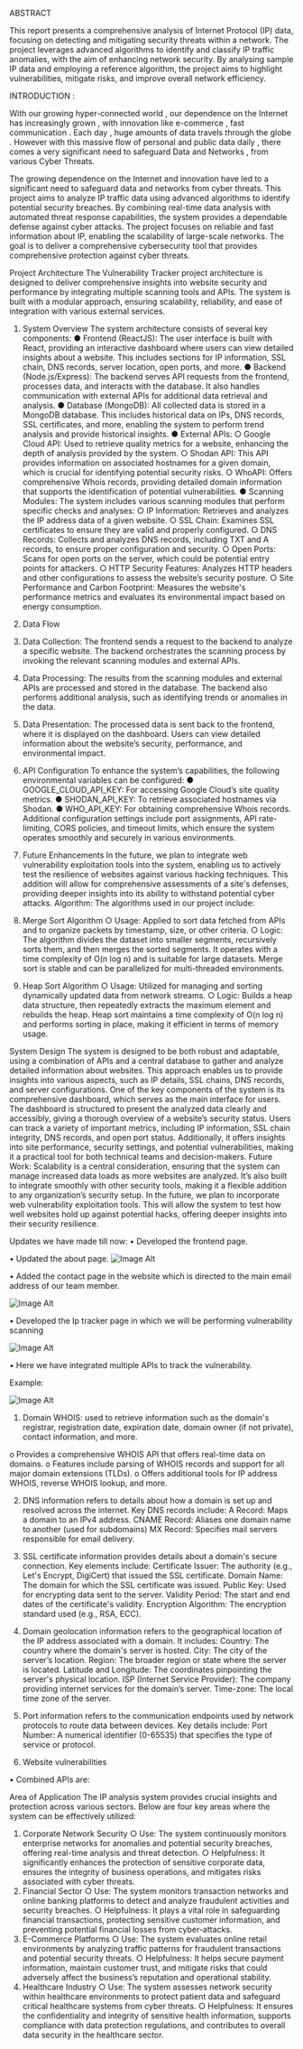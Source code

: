ABSTRACT

This report presents a comprehensive analysis of Internet Protocol (IP) data, focusing on detecting and mitigating security threats within a network. The project leverages advanced algorithms to identify and classify IP traffic anomalies, with the aim of enhancing network security. By analysing sample IP data and employing a reference algorithm, the project aims to highlight vulnerabilities, mitigate risks, and improve overall network efficiency.

INTRODUCTION :

With our growing hyper-connected world , our dependence on the Internet has increasingly grown , with innovation like e-commerce , fast communication . Each day , huge amounts of data travels through the globe . However with this massive flow of personal and public data daily , there comes a very significant need to safeguard Data and Networks , from various Cyber Threats.  

The growing dependence on the Internet and innovation have led to a significant need to safeguard data and networks from cyber threats. This project aims to analyze IP traffic data using advanced algorithms to identify potential security breaches. By combining real-time data analysis with automated threat response capabilities, the system provides a dependable defense against cyber attacks. The project focuses on reliable and fast information about IP, enabling the scalability of large-scale networks. The goal is to deliver a comprehensive cybersecurity tool that provides comprehensive protection against cyber threats.

Project Architecture
The Vulnerability Tracker project architecture is designed to deliver comprehensive insights into website security and performance by integrating multiple scanning tools and APIs. The system is built with a modular approach, ensuring scalability, reliability, and ease of integration with various external services.

1. System Overview
The system architecture consists of several key components:
●	Frontend (ReactJS): The user interface is built with React, providing an interactive dashboard where users can view detailed insights about a website. This includes sections for IP information, SSL chain, DNS records, server location, open ports, and more.
●	Backend (Node.js/Express): The backend serves API requests from the frontend, processes data, and interacts with the database. It also handles communication with external APIs for additional data retrieval and analysis.
●	Database (MongoDB): All collected data is stored in a MongoDB database. This includes historical data on IPs, DNS records, SSL certificates, and more, enabling the system to perform trend analysis and provide historical insights.
●	External APIs:
○	Google Cloud API: Used to retrieve quality metrics for a website, enhancing the depth of analysis provided by the system.
○	Shodan API: This API provides information on associated hostnames for a given domain, which is crucial for identifying potential security risks.
○	WhoAPI: Offers comprehensive Whois records, providing detailed domain information that supports the identification of potential vulnerabilities.
●	Scanning Modules: The system includes various scanning modules that perform specific checks and analyses:
○	IP Information: Retrieves and analyzes the IP address data of a given website.
○	SSL Chain: Examines SSL certificates to ensure they are valid and properly configured.
○	DNS Records: Collects and analyzes DNS records, including TXT and A records, to ensure proper configuration and security.
○	Open Ports: Scans for open ports on the server, which could be potential entry points for attackers.
○	HTTP Security Features: Analyzes HTTP headers and other configurations to assess the website’s security posture.
○	Site Performance and Carbon Footprint: Measures the website's performance metrics and evaluates its environmental impact based on energy consumption.
2. Data Flow
1.	Data Collection: The frontend sends a request to the backend to analyze a specific website. The backend orchestrates the scanning process by invoking the relevant scanning modules and external APIs.
2.	Data Processing: The results from the scanning modules and external APIs are processed and stored in the database. The backend also performs additional analysis, such as identifying trends or anomalies in the data.
3.	Data Presentation: The processed data is sent back to the frontend, where it is displayed on the dashboard. Users can view detailed information about the website’s security, performance, and environmental impact.
3. API Configuration
To enhance the system’s capabilities, the following environmental variables can be configured:
●	GOOGLE_CLOUD_API_KEY: For accessing Google Cloud’s site quality metrics.
●	SHODAN_API_KEY: To retrieve associated hostnames via Shodan.
●	WHO_API_KEY: For obtaining comprehensive Whois records.
Additional configuration settings include port assignments, API rate-limiting, CORS policies, and timeout limits, which ensure the system operates smoothly and securely in various environments.

4. Future Enhancements
In the future, we plan to integrate web vulnerability exploitation tools into the system, enabling us to actively test the resilience of websites against various hacking techniques. This addition will allow for comprehensive assessments of a site's defenses, providing deeper insights into its ability to withstand potential cyber attacks.
Algorithm: 
The algorithms used in our project include:
1.	Merge Sort Algorithm
○	Usage: Applied to sort data fetched from APIs and to organize packets by timestamp, size, or other criteria.
○	Logic: The algorithm divides the dataset into smaller segments, recursively sorts them, and then merges the sorted segments. It operates with a time complexity of O(n log n) and is suitable for large datasets. Merge sort is stable and can be parallelized for multi-threaded environments.
2.	Heap Sort Algorithm
○	Usage: Utilized for managing and sorting dynamically updated data from network streams.
○	Logic: Builds a heap data structure, then repeatedly extracts the maximum element and rebuilds the heap. Heap sort maintains a time complexity of O(n log n) and performs sorting in place, making it efficient in terms of memory usage.

System Design
The system is designed to be both robust and adaptable, using a combination of APIs and a central database to gather and analyze detailed information about websites. This approach enables us to provide insights into various aspects, such as IP details, SSL chains, DNS records, and server configurations.
One of the key components of the system is its comprehensive dashboard, which serves as the main interface for users. The dashboard is structured to present the analyzed data clearly and accessibly, giving a thorough overview of a website’s security status. Users can track a variety of important metrics, including IP information, SSL chain integrity, DNS records, and open port status. Additionally, it offers insights into site performance, security settings, and potential vulnerabilities, making it a practical tool for both technical teams and decision-makers.
Future Work: 
Scalability is a central consideration, ensuring that the system can manage increased data loads as more websites are analyzed. It’s also built to integrate smoothly with other security tools, making it a flexible addition to any organization’s security setup. In the future, we plan to incorporate web vulnerability exploitation tools. This will allow the system to test how well websites hold up against potential hacks, offering deeper insights into their security resilience.

Updates we have made till now:
•	Developed the frontend page.
 
•	Updated the about page.
 ![Image Alt](https://github.com/Akshat-NegI27/IP-Track/blob/main/%23Screenshots/Home.png?raw=true)


•	Added the contact page in the website which is directed to the main email address of our team member.
 
  ![Image Alt](https://github.com/Akshat-NegI27/IP-Track/blob/main/%23Screenshots/Contact.png?raw=true)


•	Developed the Ip tracker page in which we will be performing vulnerability scanning 
 
  ![Image Alt](https://github.com/Akshat-NegI27/IP-Track/blob/main/%23Screenshots/TRACKER.png?raw=true)


•	Here we have integrated multiple APIs to track the vulnerability. 

Example: 

  ![Image Alt](https://github.com/Akshat-NegI27/IP-Track/blob/main/%23Screenshots/DATA.png?raw=true)


1.  Domain WHOIS: used to retrieve information such as the domain's registrar, registration date, expiration date, domain owner (if not private), contact information, and more.

o	Provides a comprehensive WHOIS API that offers real-time data on domains.
o	Features include parsing of WHOIS records and support for all major domain extensions (TLDs).
o	Offers additional tools for IP address WHOIS, reverse WHOIS lookup, and more.
 
2.	DNS information refers to details about how a domain is set up and resolved across the internet. Key DNS records include:
      A Record: Maps a domain to an IPv4 address.
      CNAME Record: Aliases one domain name to another (used for subdomains)
      MX Record: Specifies mail servers responsible for email delivery.

3.	SSL certificate information provides details about a domain's secure connection. Key elements include:
Certificate Issuer: The authority (e.g., Let's Encrypt, DigiCert) that issued the SSL certificate.
Domain Name: The domain for which the SSL certificate was issued.
Public Key: Used for encrypting data sent to the server.
Validity Period: The start and end dates of the certificate's validity.
Encryption Algorithm: The encryption standard used (e.g., RSA, ECC).
 
4.	Domain geolocation information refers to the geographical location of the IP address associated with a domain. It includes:
Country: The country where the domain's server is hosted.
City: The city of the server’s location.
Region: The broader region or state where the server is located.
Latitude and Longitude: The coordinates pinpointing the server's physical location.
ISP (Internet Service Provider): The company providing internet services for the domain’s server.
Time-zone: The local time zone of the server.
 
5.	Port information refers to the communication endpoints used by network protocols to route data between devices. Key details include:
Port Number: A numerical identifier (0-65535) that specifies the type of service or protocol.
 
6.	Website vulnerabilities

 
•	Combined APIs are: 

 



Area of Application
The IP analysis system provides crucial insights and protection across various sectors. Below are four key areas where the system can be effectively utilized:


1.	Corporate Network Security
○	Use: The system continuously monitors enterprise networks for anomalies and potential security breaches, offering real-time analysis and threat detection.
○	Helpfulness: It significantly enhances the protection of sensitive corporate data, ensures the integrity of business operations, and mitigates risks associated with cyber threats.
2.	Financial Sector
○	Use: The system monitors transaction networks and online banking platforms to detect and analyze fraudulent activities and security breaches.
○	Helpfulness: It plays a vital role in safeguarding financial transactions, protecting sensitive customer information, and preventing potential financial losses from cyber-attacks.
3.	E-Commerce Platforms
○	Use: The system evaluates online retail environments by analyzing traffic patterns for fraudulent transactions and potential security threats.
○	Helpfulness: It helps secure payment information, maintain customer trust, and mitigate risks that could adversely affect the business’s reputation and operational stability.
4.	Healthcare Industry
○	Use: The system assesses network security within healthcare environments to protect patient data and safeguard critical healthcare systems from cyber threats.
○	Helpfulness: It ensures the confidentiality and integrity of sensitive health information, supports compliance with data protection regulations, and contributes to overall data security in the healthcare sector.
